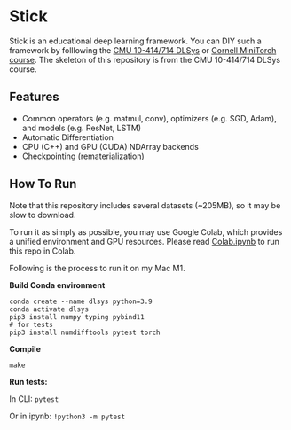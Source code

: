 # Stick

Stick is an educational deep learning framework. You can DIY such a framework by folllowing the [CMU 10-414/714 DLSys](https://dlsyscourse.org) or [Cornell MiniTorch course](https://minitorch.github.io/). The skeleton of this repository is from the CMU 10-414/714 DLSys course.

## Features
- Common operators (e.g. matmul, conv), optimizers (e.g. SGD, Adam), and models (e.g. ResNet, LSTM)
- Automatic Differentiation
- CPU (C++) and GPU (CUDA) NDArray backends
- Checkpointing (rematerialization)

## How To Run

Note that this repository includes several datasets (~205MB), so it may be slow to download.

To run it as simply as possible, you may use Google Colab, which provides a unified environment and GPU resources. Please read [Colab.ipynb](./Colab.ipynb) to run this repo in Colab.

Following is the process to run it on my Mac M1.

**Build Conda environment**
```shell
conda create --name dlsys python=3.9
conda activate dlsys
pip3 install numpy typing pybind11
# for tests
pip3 install numdifftools pytest torch
```

**Compile**

``
make
``

**Run tests:**

In CLI:
``
pytest
``

Or in ipynb:
``
!python3 -m pytest
``


